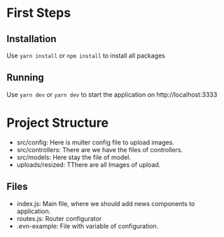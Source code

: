 # First Steps

## Installation
Use `yarn install` or `npm install` to install all packages

## Running
Use `yarn dev` or `yarn dev` to start the application on http://localhost:3333


# Project Structure
- src/config: Here is multer config file to upload images.
- src/controllers: There are we have the files of controllers.
- src/models: Here stay the file of model.
- uploads/resized: TThere are all Images of upload.

## Files
- index.js: Main file, where we should add news components to application.
- routes.js: Router configurator
- .evn-example: File with variable of configuration.
